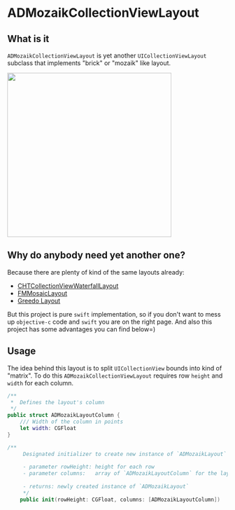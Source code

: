 # ADMozaikCollectionViewLayout

## What is it
`ADMozaikCollectionViewLayout` is yet another `UICollectionViewLayout` subclass that implements "brick" or "mozaik" 
like layout. 

<img src="http://i.giphy.com/aEuFnblI9AQ24.gif" width="375" />

## Why do anybody need yet another one?
Because there are plenty of kind of the same layouts already:
* [CHTCollectionViewWaterfallLayout](https://travis-ci.org/Antondomashnev/ADPuzzleAnimation.svg?branch=master)
* [FMMosaicLayout](https://github.com/fmitech/FMMosaicLayout)
* [Greedo Layout](https://github.com/500px/greedo-layout-for-ios) 

But this project is pure `swift` implementation, so if you don't want to mess up `objective-c` code and `swift` you are on the right page. 
And also this project has some advantages you can find below=)

## Usage

The idea behind this layout is to split `UICollectionView` bounds into kind of "matrix". 
To do this `ADMozaikCollectionViewLayout` requires row `height` and `width` for each column.
```swift
/**
 *  Defines the layout's column
 */
public struct ADMozaikLayoutColumn {
    /// Width of the column in points
    let width: CGFloat
}

/**
     Designated initializer to create new instance of `ADMozaikLayout`
     
     - parameter rowHeight: height for each row
     - parameter columns:   array of `ADMozaikLayoutColumn` for the layout
     
     - returns: newly created instance of `ADMozaikLayout`
     */
    public init(rowHeight: CGFloat, columns: [ADMozaikLayoutColumn])
```
